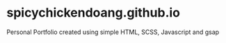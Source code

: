 # spicychickendoang.github.io

Personal Portfolio created using simple HTML, SCSS, Javascript and gsap
